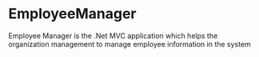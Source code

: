 # EmployeeManager
Employee Manager is the .Net MVC application which helps the organization management to manage employee information in the system
